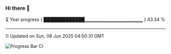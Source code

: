 ### Hi there 👋

⏳ Year progress { █████████████▁▁▁▁▁▁▁▁▁▁▁▁▁▁▁▁▁ } 43.34 %

---

⏰ Updated on Sun, 08 Jun 2025 04:50:31 GMT

![Progress Bar CI](https://github.com/IshwaranRudhara/GIT-ACTION/workflows/Progress%20Bar%20CI/badge.svg)
